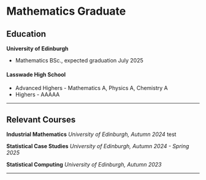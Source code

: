 # Mathematics Graduate


## Education
**University of Edinburgh**
- Mathematics BSc., expected graduation July 2025

#### Lasswade High School
- Advanced Highers - Mathematics A, Physics A, Chemistry A
- Highers - AAAAA

---

## Relevant Courses

**Industrial Mathematics**
*University of Edinburgh, Autumn 2024*
test

**Statistical Case Studies**
*University of Edinburgh, Autumn 2024 - Spring 2025*

**Statistical Computing**
*University of Edinburgh, Autumn 2023*

---
